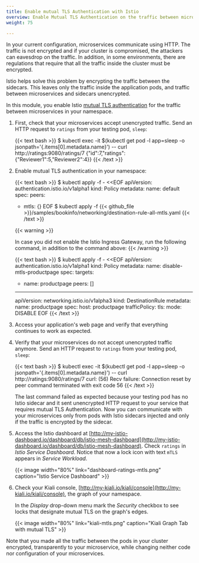 ```yaml
---
title: Enable mutual TLS Authentication with Istio
overview: Enable Mutual TLS Authentication on the traffic between microservices
weight: 75

---
```


In your current configuration, microservices communicate using HTTP. The traffic
is not encrypted and if your cluster is compromised, the attackers can eavesdrop
on the traffic. In addition, in some environments, there are regulations that
require that all the traffic inside the cluster must be encrypted.

Istio helps solve this problem by encrypting the traffic between the
sidecars. This leaves only the traffic inside the application pods, and traffic
between microservices and sidecars unencrypted.

In this module, you enable Istio
[mutual TLS authentication](/docs/reference/glossary#mutual-tls-authentication)
for the traffic between microservices in your namespace.

1.  First, check that your microservices accept unencrypted traffic. Send an
    HTTP request to `ratings` from your testing pod, `sleep`:

    {{< text bash >}}
    $ kubectl exec -it $(kubectl get pod -l app=sleep -o jsonpath='{.items[0].metadata.name}') -- curl http://ratings:9080/ratings/7
    {"id":7,"ratings":{"Reviewer1":5,"Reviewer2":4}}
    {{< /text >}}

1.  Enable mutual TLS authentication in your namespace:

    {{< text bash >}}
    $ kubectl apply -f - <<EOF
    apiVersion: authentication.istio.io/v1alpha1
    kind: Policy
    metadata:
      name: default
    spec:
      peers:
      - mtls: {}
    EOF
    $ kubectl apply -f {{< github_file >}}/samples/bookinfo/networking/destination-rule-all-mtls.yaml
    {{< /text >}}

    {{< warning >}}

    In case you did not enable the Istio Ingress Gateway, run the following command, in addition to the command above:
    {{< /warning >}}

    {{< text bash >}}
    $ kubectl apply -f - <<EOF
    apiVersion: authentication.istio.io/v1alpha1
    kind: Policy
    metadata:
      name: disable-mtls-productpage
    spec:
      targets:
      - name: productpage
      peers: []
    ---
    apiVersion: networking.istio.io/v1alpha3
    kind: DestinationRule
    metadata:
      name: productpage
    spec:
      host: productpage
      trafficPolicy:
        tls:
          mode: DISABLE
    EOF
    {{< /text >}}

1.  Access your application's web page and verify that everything continues to
    work as expected.

1.  Verify that your microservices do not accept unencrypted traffic anymore.
    Send an HTTP request to `ratings` from your testing pod, `sleep`:

    {{< text bash >}}
    $ kubectl exec -it $(kubectl get pod -l app=sleep -o jsonpath='{.items[0].metadata.name}') -- curl http://ratings:9080/ratings/7
    curl: (56) Recv failure: Connection reset by peer
    command terminated with exit code 56
    {{< /text >}}

    The last command failed as expected because your testing pod has no Istio
    sidecar and it sent unencrypted HTTP request to your service that requires
    mutual TLS Authentication. Now you can communicate with your microservices
    only from pods with Istio sidecars injected and only if the traffic is
    encrypted by the sidecar.

1.  Access the Istio dashboard at
    [http://my-istio-dashboard.io/dashboard/db/istio-mesh-dashboard](http://my-istio-dashboard.io/dashboard/db/istio-mesh-dashboard). Check `ratings` in _Istio Service Dashboard_. Notice that now a lock icon with text `mTLS` appears in
    _Service Workload_.

    {{< image width="80%"
        link="dashboard-ratings-mtls.png"
        caption="Istio Service Dashboard"
        >}}

1.  Check your Kiali console,
    [http://my-kiali.io/kiali/console](http://my-kiali.io/kiali/console), the graph of your namespace.

    In the _Display_ drop-down menu mark the _Security_ checkbox to see locks
    that designate mutual TLS on the graph's edges.

    {{< image width="80%"
        link="kiali-mtls.png"
        caption="Kiali Graph Tab with mutual TLS"
        >}}

Note that you made all the traffic between the pods in your cluster encrypted,
transparently to your microservice, while changing neither code nor
configuration of your microservices.
